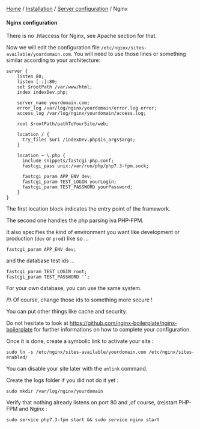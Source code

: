 [Home](/README.md) / [Installation](../projectConfiguration.md) / [Server configuration](../serverConfiguration.md) / Nginx

#### Nginx configuration

There is no .htaccess for Nginx, see Apache section for that.

Now we will edit the configuration file `/etc/nginx/sites-available/yourdomain.com`.
You will need to use those lines or something similar according to your architecture:
```
server {
    listen 80;
    listen [::]:80;
    set $rootPath /var/www/html;
    index indexDev.php;
    
    server_name yourdomain.com;
    error_log /var/log/nginx/yourdomain/error.log error;
    access_log /var/log/nginx/yourdomain/access.log;
    
    root $rootPath/pathToYourSite/web;
    
    location / {
      try_files $uri /indexDev.php$is_args$args;
    }
    
    location ~ \.php {
      include snippets/fastcgi-php.conf;
      fastcgi_pass unix:/var/run/php/php7.3-fpm.sock;
      
      fastcgi_param APP_ENV dev;
      fastcgi_param TEST_LOGIN yourLogin;
      fastcgi_param TEST_PASSWORD yourPassword;
    }
}
```

The first location block indicates the entry point of the framework.

The second one handles the php parsing iva PHP-FPM.

It also specifies the kind of environment you want like development or production (`dev` or `prod`) like so ...

`fastcgi_param APP_ENV dev;`

and the database test ids ...

```
fastcgi_param TEST_LOGIN root;
fastcgi_param TEST_PASSWORD '';
```

For your own database, you can use the same system.
    
/!\ Of course, change those ids to something more secure !

You can put other things like cache and security.

Do not hesitate to look at https://github.com/nginx-boilerplate/nginx-boilerplate for further informations on how to
complete your configuration.

Once it is done, create a symbolic link to activate your site :

    sudo ln -s /etc/nginx/sites-available/yourdomain.com /etc/nginx/sites-enabled/
    
You can disable your site later with the `unlink` command.    
    
Create the logs folder if you did not do it yet :

    sudo mkdir /var/log/nginx/yourdomain
    
Verify that nothing already listens on port 80 and ,of course, (re)start PHP-FPM and Nginx :

    sudo service php7.3-fpm start && sudo service nginx start

